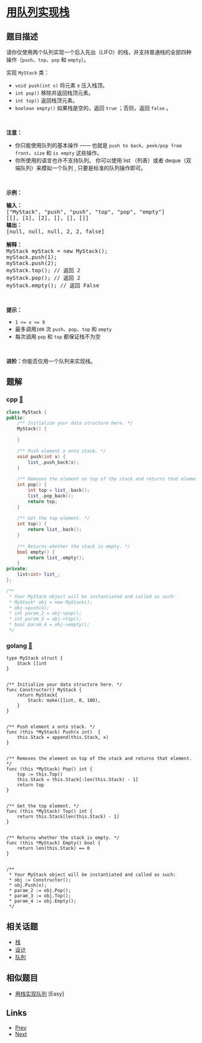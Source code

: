 
# [用队列实现栈](https://leetcode-cn.com/problems/implement-stack-using-queues)

## 题目描述

<p>请你仅使用两个队列实现一个后入先出（LIFO）的栈，并支持普通栈的全部四种操作（<code>push</code>、<code>top</code>、<code>pop</code> 和 <code>empty</code>）。</p>

<p>实现 <code>MyStack</code> 类：</p>

<ul>
	<li><code>void push(int x)</code> 将元素 x 压入栈顶。</li>
	<li><code>int pop()</code> 移除并返回栈顶元素。</li>
	<li><code>int top()</code> 返回栈顶元素。</li>
	<li><code>boolean empty()</code> 如果栈是空的，返回 <code>true</code> ；否则，返回 <code>false</code> 。</li>
</ul>

<p>&nbsp;</p>

<p><strong>注意：</strong></p>

<ul>
	<li>你只能使用队列的基本操作 —— 也就是&nbsp;<code>push to back</code>、<code>peek/pop from front</code>、<code>size</code> 和&nbsp;<code>is empty</code>&nbsp;这些操作。</li>
	<li>你所使用的语言也许不支持队列。&nbsp;你可以使用 list （列表）或者 deque（双端队列）来模拟一个队列&nbsp;, 只要是标准的队列操作即可。</li>
</ul>

<p>&nbsp;</p>

<p><strong>示例：</strong></p>

<pre>
<strong>输入：</strong>
["MyStack", "push", "push", "top", "pop", "empty"]
[[], [1], [2], [], [], []]
<strong>输出：</strong>
[null, null, null, 2, 2, false]

<strong>解释：</strong>
MyStack myStack = new MyStack();
myStack.push(1);
myStack.push(2);
myStack.top(); // 返回 2
myStack.pop(); // 返回 2
myStack.empty(); // 返回 False
</pre>

<p>&nbsp;</p>

<p><strong>提示：</strong></p>

<ul>
	<li><code>1 &lt;= x &lt;= 9</code></li>
	<li>最多调用<code>100</code> 次 <code>push</code>、<code>pop</code>、<code>top</code> 和 <code>empty</code></li>
	<li>每次调用 <code>pop</code> 和 <code>top</code> 都保证栈不为空</li>
</ul>

<p>&nbsp;</p>

<p><strong>进阶：</strong>你能否仅用一个队列来实现栈。</p>


## 题解

### cpp [🔗](implement-stack-using-queues.cpp) 
```cpp
class MyStack {
public:
    /** Initialize your data structure here. */
    MyStack() {

    }
    
    /** Push element x onto stack. */
    void push(int x) {
        list_.push_back(x);
    }
    
    /** Removes the element on top of the stack and returns that element. */
    int pop() {
        int top = list_.back();
        list_.pop_back();
        return top;
    }
    
    /** Get the top element. */
    int top() {
        return list_.back();
    }
    
    /** Returns whether the stack is empty. */
    bool empty() {
        return list_.empty();
    }
private:
    list<int> list_;
};

/**
 * Your MyStack object will be instantiated and called as such:
 * MyStack* obj = new MyStack();
 * obj->push(x);
 * int param_2 = obj->pop();
 * int param_3 = obj->top();
 * bool param_4 = obj->empty();
 */
```
### golang [🔗](implement-stack-using-queues.go) 
```golang
type MyStack struct {
    Stack []int
}


/** Initialize your data structure here. */
func Constructor() MyStack {
    return MyStack{
        Stack: make([]int, 0, 100),
    }
}


/** Push element x onto stack. */
func (this *MyStack) Push(x int)  {
    this.Stack = append(this.Stack, x)
}


/** Removes the element on top of the stack and returns that element. */
func (this *MyStack) Pop() int {
    top := this.Top()
    this.Stack = this.Stack[:len(this.Stack) - 1]
    return top
}


/** Get the top element. */
func (this *MyStack) Top() int {
    return this.Stack[len(this.Stack) - 1]
}


/** Returns whether the stack is empty. */
func (this *MyStack) Empty() bool {
    return len(this.Stack) == 0
}


/**
 * Your MyStack object will be instantiated and called as such:
 * obj := Constructor();
 * obj.Push(x);
 * param_2 := obj.Pop();
 * param_3 := obj.Top();
 * param_4 := obj.Empty();
 */
```


## 相关话题

- [栈](../../tags/stack.md) 
- [设计](../../tags/design.md) 
- [队列](../../tags/queue.md) 


## 相似题目

- [用栈实现队列](../implement-queue-using-stacks/README.md)  [Easy] 


## Links

- [Prev](../maximal-square/README.md) 
- [Next](../invert-binary-tree/README.md) 

